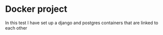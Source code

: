 # Docker project
In this test I have set up a django and postgres containers that are linked to each other